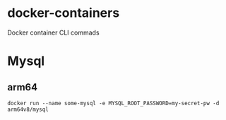 # docker-containers
Docker container CLI commads

# Mysql

## arm64

````
docker run --name some-mysql -e MYSQL_ROOT_PASSWORD=my-secret-pw -d arm64v8/mysql
````
